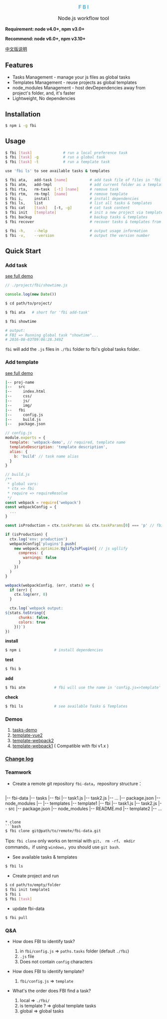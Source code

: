 <div align="center">
  <h3 style="color:#48abd6;font-weight:600;">F B I</h3>
  <p style="font-size:16px;">Node.js workflow tool</p>
</div>

**Requirement: node v4.0+, npm v3.0+**

**Recommend: node v6.0+, npm v3.10+**

[中文版说明](./README_zh-cn.md)

## Features

* Tasks Management -  manage your js files as global tasks
* Templates Management - reuse projects as global templates
* node_modules Management - host devDependencies away from project's folder, and, it's faster
* Lightweight, No dependencies

## Installation

```bash
$ npm i -g fbi
```


## Usage

```bash
$ fbi [task]              # run a local preference task
$ fbi [task] -g           # run a global task
$ fbi [task] -t           # run a template task

use 'fbi ls' to see available tasks & templates
```

```bash
$ fbi ata,   add-task [name]          # add task file of files in 'fbi' folder
$ fbi atm,   add-tmpl                 # add current folder as a template
$ fbi rta,   rm-task  [-t] [name]     # remove task
$ fbi rtm,   rm-tmpl  [name]          # remove template
$ fbi i,     install                  # install dependencies
$ fbi ls,    list                     # list all tasks & templates
$ fbi cat    [task]   [-t, -g]        # cat task content
$ fbi init   [template]               # init a new project via template
$ fbi backup                          # backup tasks & templates
$ fbi recover                         # recover tasks & templates from current folder

$ fbi -h,    --help                   # output usage information
$ fbi -v,    --version                # output the version number
```

## Quick Start

### Add task

[see full demo](https://github.com/neikvon/fbi-tasks-demo)


```js
// ./project/fbi/showtime.js

console.log(new Date())
```
```bash
$ cd path/to/project/

$ fbi ata   # short for 'fbi add-task'
```
```bash
$ fbi showtime

# output:
# FBI => Running global task "showtime"...
# 2016-08-03T09:06:28.349Z
```
`fbi` will add the `.js` files in `./fbi` folder to fbi's global tasks folder.

### Add template

[see full demo](https://github.com/neikvon/fbi-template-webpack2)

```bash
|-- proj-name
|--   src
|--     index.html
|--     css/
|--     js/
|--     img/
|--   fbi
|--     config.js
|--     build.js
|--   package.json

```
```js
// config.js
module.exports = {
  template: 'webpack-demo', // required, template name
  templateDescription: 'template description',
  alias: {
    b: 'build' // task name alias
  }
}
```
```js
// build.js
/**
 * global vars:
 * ctx => fbi
 * require => requireResolve
 */
const webpack = require('webpack')
const webpackConfig = {
  ...
}

const isProduction = ctx.taskParams && ctx.taskParams[0] === 'p' // fbi build -p

if (isProduction) {
  ctx.log('env: production')
  webpackConfig['plugins'].push(
    new webpack.optimize.UglifyJsPlugin({ // js ugllify
      compress: {
        warnings: false
      }
    })
  )
}

webpack(webpackConfig, (err, stats) => {
  if (err) {
    ctx.log(err, 0)
  }

  ctx.log(`webpack output:
${stats.toString({
      chunks: false,
      colors: true
    })}`)
})
```

**install**
```bash
$ npm i               # install dependencies
```

**test**
```bash
$ fbi b
```

**add**
```bash
$ fbi atm             # fbi will use the name in 'config.js=>template' as template name
```

**check**
```bash
$ fbi ls              # see available Tasks & Templates
```

### Demos
1. [tasks-demo](https://github.com/neikvon/fbi-tasks-demo)
1. [template-vue2](https://github.com/neikvon/fbi-template-vue2)
1. [template-webpack2](https://github.com/neikvon/fbi-template-webpack2)
1. [template-webpack1](https://github.com/neikvon/fbi-template-webpack1) ( Compatible with fbi v1.x )

### [Change log](https://github.com/neikvon/fbi/blob/master/CHANGELOG.md)

### Teamwork

* Create a remote git repository ` fbi-data `，repository structure：


  ```
|-- fbi-data
|--   tasks
|--     fbi
|--       task1.js
|--       task2.js
|--       ...
|--     package.json
|--     node_modules
|--
|--   templates
|--     template1
|--       fbi
|--         task1.js
|--         task2.js
|--       src
|--       package.json
|--       node_modules
|--       README.md
|--     template2
|--     ...
  ```

* clone
```bash
$ fbi clone git@path/to/remote/fbi-data.git
```
Tips: `fbi clone` only works on termial with `git`、 `rm -rf`、 `mkdir` commands，if using `windows`，you should use `git bash`.

* See available tasks & templates
```bash
$ fbi ls
```

* Create project and run
```bash
$ cd path/to/empty/folder
$ fbi init template1
$ fbi i
$ fbi [task]
```

* update fbi-data
```bash
$ fbi pull
```

### Q&A
* How does FBI to identify task?
  1. in `fbi/config.js` => `paths.tasks` folder (default `./fbi`)
  1. `.js` file
  1. Does not contain `config` characters

* How does FBI to identify template?
  1. `fbi/config.js` => `template`

* What's the order does FBI find a task?
  1. local => `./fbi/`
  1. is template ? => global template tasks
  1. global => global tasks

